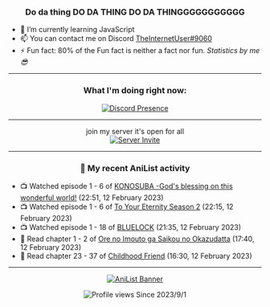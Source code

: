 <div align="center">

### Do da thing DO DA THING DO DA THINGGGGGGGGGGG
</div>

- 🌱 I’m currently learning JavaScript
- 📫 You can contact me on Discord [TheInternetUser#9060](https://discord.com/users/534117072796385300)
- ⚡ Fun fact: 80% of the Fun fact is neither a fact nor fun. _Statistics by me 😎_
<hr>

<div align="center">

### What I'm doing right now:
[![Discord Presence](https://lanyard.cnrad.dev/api/534117072796385300)](https://discord.com/users/534117072796385300)
<hr>

join my server it's open for all <br>
[![Server Invite](https://invidget.switchblade.xyz/bfYgVHxrSs)](https://discord.gg/bfYgVHxrSs)

<hr>
  
### 🌸 My recent AniList activity

</div>

<!-- ANILIST_ACTIVITY:start -->

-   📺 Watched episode 1 - 6 of [KONOSUBA -God's blessing on this wonderful world!](https://anilist.co/anime/21202) (22:51, 12 February 2023)
-   📺 Watched episode 1 - 6 of [To Your Eternity Season 2](https://anilist.co/anime/138565) (22:15, 12 February 2023)
-   📺 Watched episode 1 - 18 of [BLUELOCK](https://anilist.co/anime/137822) (21:35, 12 February 2023)
-   📖 Read chapter 1 - 2 of [Ore no Imouto ga Saikou no Okazudatta](https://anilist.co/manga/160842) (17:40, 12 February 2023)
-   📖 Read chapter 23 - 37 of [Childhood Friend](https://anilist.co/manga/151890) (16:30, 12 February 2023)

<!-- ANILIST_ACTIVITY:end -->
<hr>

<div align="center">

[![AniList Banner](https://img.anili.st/User/929966)](https://anilist.co/user/TheInternetUser)

![Profile views](https://gpvc.arturio.dev/TheInternetUse7) Since 2023/9/1

</div>
